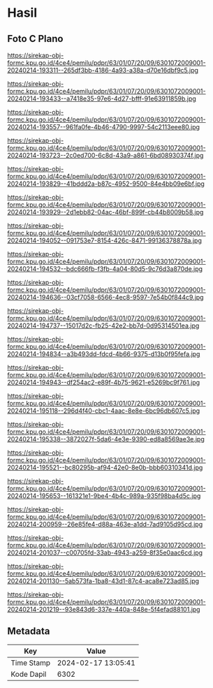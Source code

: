 # Hasil

## Foto C Plano

https://sirekap-obj-formc.kpu.go.id/4ce4/pemilu/pdpr/63/01/07/20/09/6301072009001-20240214-193311--265df3bb-4186-4a93-a38a-d70e16dbf9c5.jpg

https://sirekap-obj-formc.kpu.go.id/4ce4/pemilu/pdpr/63/01/07/20/09/6301072009001-20240214-193433--a7418e35-97e6-4d27-bfff-91e63911859b.jpg

https://sirekap-obj-formc.kpu.go.id/4ce4/pemilu/pdpr/63/01/07/20/09/6301072009001-20240214-193557--961fa0fe-4b46-4790-9997-54c2113eee80.jpg

https://sirekap-obj-formc.kpu.go.id/4ce4/pemilu/pdpr/63/01/07/20/09/6301072009001-20240214-193723--2c0ed700-6c8d-43a9-a861-6bd08930374f.jpg

https://sirekap-obj-formc.kpu.go.id/4ce4/pemilu/pdpr/63/01/07/20/09/6301072009001-20240214-193829--41bddd2a-b87c-4952-9500-84e4bb09e6bf.jpg

https://sirekap-obj-formc.kpu.go.id/4ce4/pemilu/pdpr/63/01/07/20/09/6301072009001-20240214-193929--2d1ebb82-04ac-46bf-899f-cb44b8009b58.jpg

https://sirekap-obj-formc.kpu.go.id/4ce4/pemilu/pdpr/63/01/07/20/09/6301072009001-20240214-194052--091753e7-8154-426c-8471-99136378878a.jpg

https://sirekap-obj-formc.kpu.go.id/4ce4/pemilu/pdpr/63/01/07/20/09/6301072009001-20240214-194532--bdc666fb-f3fb-4a04-80d5-9c76d3a870de.jpg

https://sirekap-obj-formc.kpu.go.id/4ce4/pemilu/pdpr/63/01/07/20/09/6301072009001-20240214-194636--03cf7058-6566-4ec8-9597-7e54b0f844c9.jpg

https://sirekap-obj-formc.kpu.go.id/4ce4/pemilu/pdpr/63/01/07/20/09/6301072009001-20240214-194737--15017d2c-fb25-42e2-bb7d-0d95314501ea.jpg

https://sirekap-obj-formc.kpu.go.id/4ce4/pemilu/pdpr/63/01/07/20/09/6301072009001-20240214-194834--a3b493dd-fdcd-4b66-9375-d13b0f95fefa.jpg

https://sirekap-obj-formc.kpu.go.id/4ce4/pemilu/pdpr/63/01/07/20/09/6301072009001-20240214-194943--df254ac2-e89f-4b75-9621-e5269bc9f761.jpg

https://sirekap-obj-formc.kpu.go.id/4ce4/pemilu/pdpr/63/01/07/20/09/6301072009001-20240214-195118--296d4f40-cbc1-4aac-8e8e-6bc96db607c5.jpg

https://sirekap-obj-formc.kpu.go.id/4ce4/pemilu/pdpr/63/01/07/20/09/6301072009001-20240214-195338--3872027f-5da6-4e3e-9390-ed8a8569ae3e.jpg

https://sirekap-obj-formc.kpu.go.id/4ce4/pemilu/pdpr/63/01/07/20/09/6301072009001-20240214-195521--bc80295b-af94-42e0-8e0b-bbb60310341d.jpg

https://sirekap-obj-formc.kpu.go.id/4ce4/pemilu/pdpr/63/01/07/20/09/6301072009001-20240214-195653--161321e1-9be4-4b4c-989a-935f98ba4d5c.jpg

https://sirekap-obj-formc.kpu.go.id/4ce4/pemilu/pdpr/63/01/07/20/09/6301072009001-20240214-200959--26e85fe4-d88a-463e-a1dd-7ad9105d95cd.jpg

https://sirekap-obj-formc.kpu.go.id/4ce4/pemilu/pdpr/63/01/07/20/09/6301072009001-20240214-201037--c00705fd-33ab-4943-a259-8f35e0aac6cd.jpg

https://sirekap-obj-formc.kpu.go.id/4ce4/pemilu/pdpr/63/01/07/20/09/6301072009001-20240214-201130--5ab573fa-1ba8-43d1-87c4-aca8e723ad85.jpg

https://sirekap-obj-formc.kpu.go.id/4ce4/pemilu/pdpr/63/01/07/20/09/6301072009001-20240214-201219--93e843d6-337e-440a-848e-5f4efad88101.jpg


## Metadata

| Key        | Value               |
| ---------- | ------------------- |
| Time Stamp | 2024-02-17 13:05:41 |
| Kode Dapil | 6302                |



